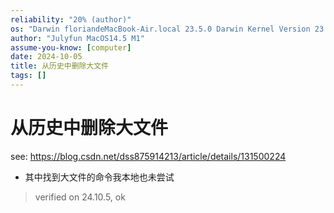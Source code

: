 ```yaml
---
reliability: "20% (author)"
os: "Darwin floriandeMacBook-Air.local 23.5.0 Darwin Kernel Version 23.5.0: Wed May  1 20:16:51 PDT 2024; root:xnu-10063.121.3~5/RELEASE_ARM64_T8103 arm64"
author: "Julyfun MacOS14.5 M1"
assume-you-know: [computer]
date: 2024-10-05
title: 从历史中删除大文件
tags: []
---
```


# 从历史中删除大文件

see: https://blog.csdn.net/dss875914213/article/details/131500224

- 其中找到大文件的命令我本地也未尝试

> verified on 24.10.5, ok

